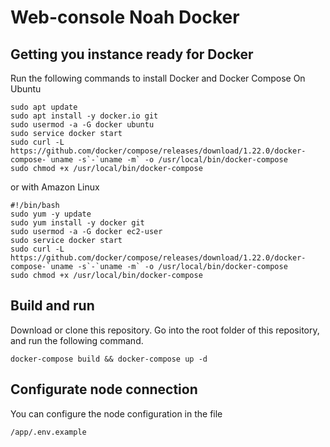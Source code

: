 # Web-console Noah Docker

## Getting you instance ready for Docker
Run the following commands to install Docker and Docker Compose
On Ubuntu
```
sudo apt update
sudo apt install -y docker.io git
sudo usermod -a -G docker ubuntu
sudo service docker start
sudo curl -L https://github.com/docker/compose/releases/download/1.22.0/docker-compose-`uname -s`-`uname -m` -o /usr/local/bin/docker-compose
sudo chmod +x /usr/local/bin/docker-compose
```
or with Amazon Linux
```
#!/bin/bash
sudo yum -y update
sudo yum install -y docker git
sudo usermod -a -G docker ec2-user
sudo service docker start
sudo curl -L https://github.com/docker/compose/releases/download/1.22.0/docker-compose-`uname -s`-`uname -m` -o /usr/local/bin/docker-compose
sudo chmod +x /usr/local/bin/docker-compose
```

## Build and run
Download or clone this repository. Go into the root folder of this repository, and run the following command.
```
docker-compose build && docker-compose up -d
```

## Configurate node connection
You can configure the node configuration in the file
```
/app/.env.example
```
